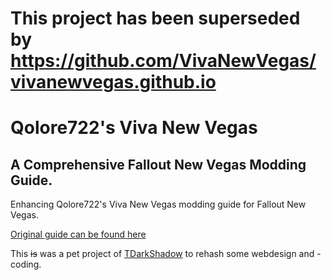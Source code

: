 # This project has been superseded by <https://github.com/VivaNewVegas/vivanewvegas.github.io>

# Qolore722's Viva New Vegas

## A Comprehensive Fallout New Vegas Modding Guide.
Enhancing Qolore722's Viva New Vegas modding guide for Fallout New Vegas.

[Original guide can be found here](https://hackmd.io/s/Hka6UZxqm "Viva New Vegas")

This ~~is~~ was a pet project of [TDarkShadow](https://github.com/TDarkShadow) to rehash some webdesign and -coding.
